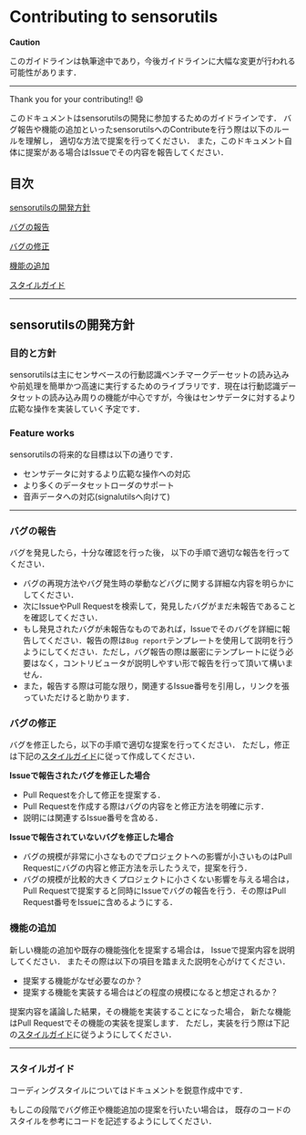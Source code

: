 # Contributing to sensorutils

**Caution**

このガイドラインは執筆途中であり，今後ガイドラインに大幅な変更が行われる可能性があります．

---

Thank you for your contributing!! 😄

このドキュメントはsensorutilsの開発に参加するためのガイドラインです．
バグ報告や機能の追加といったsensorutilsへのContributeを行う際は以下のルールを理解し，
適切な方法で提案を行ってください．
また，このドキュメント自体に提案がある場合はIssueでその内容を報告してください．


## 目次

[sensorutilsの開発方針](#sensorutilsの開発方針)

[バグの報告](#バグの報告)

[バグの修正](#バグの修正)

[機能の追加](#機能の追加)

[スタイルガイド](#スタイルガイド)

---

## sensorutilsの開発方針

### 目的と方針

sensorutilsは主にセンサベースの行動認識ベンチマークデーセットの読み込みや前処理を簡単かつ高速に実行するためのライブラリです．現在は行動認識データセットの読み込み周りの機能が中心ですが，今後はセンサデータに対するより広範な操作を実装していく予定です．

### Feature works

sensorutilsの将来的な目標は以下の通りです．

- センサデータに対するより広範な操作への対応
- より多くのデータセットローダのサポート
- 音声データへの対応(signalutilsへ向けて)

---

### バグの報告

バグを発見したら，十分な確認を行った後，
以下の手順で適切な報告を行ってください．

- バグの再現方法やバグ発生時の挙動などバグに関する詳細な内容を明らかにしてください．
- 次にIssueやPull Requestを検索して，発見したバグがまだ未報告であることを確認してください．
- もし発見されたバグが未報告なものであれば，Issueでそのバグを詳細に報告してください．報告の際は`Bug report`テンプレートを使用して説明を行うようにしてください．ただし，バグ報告の際は厳密にテンプレートに従う必要はなく，コントリビュータが説明しやすい形で報告を行って頂いて構いません．
- また，報告する際は可能な限り，関連するIssue番号を引用し，リンクを張っていただけると助かります．

### バグの修正

バグを修正したら，以下の手順で適切な提案を行ってください．
ただし，修正は下記の[スタイルガイド](#スタイルガイド)に従って作成してください．

**Issueで報告されたバグを修正した場合**

- Pull Requestを介して修正を提案する．
- Pull Requestを作成する際はバグの内容をと修正方法を明確に示す．
- 説明には関連するIssue番号を含める．

**Issueで報告されていないバグを修正した場合**

- バグの規模が非常に小さなものでプロジェクトへの影響が小さいものはPull Requestにバグの内容と修正方法を示したうえで，提案を行う．
- バグの規模が比較的大きくプロジェクトに小さくない影響を与える場合は，Pull Requestで提案すると同時にIssueでバグの報告を行う．その際はPull Request番号をIssueに含めるようにする．

### 機能の追加

新しい機能の追加や既存の機能強化を提案する場合は，
Issueで提案内容を説明してください．
またその際は以下の項目を踏まえた説明を心がけてください．

- 提案する機能がなぜ必要なのか？
- 提案する機能を実装する場合はどの程度の規模になると想定されるか？

提案内容を議論した結果，その機能を実装することになった場合，
新たな機能はPull Requestでその機能の実装を提案します．
ただし，実装を行う際は下記の[スタイルガイド](#スタイルガイド)に従うようにしてください．

---

### スタイルガイド

コーディングスタイルについてはドキュメントを鋭意作成中です．

もしこの段階でバグ修正や機能追加の提案を行いたい場合は，
既存のコードのスタイルを参考にコードを記述するようにしてください．

